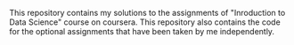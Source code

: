 This repository contains my solutions to the assignments of "Inroduction to Data Science" course on coursera. This repository also contains the code for the optional assignments that have been taken by me independently.
